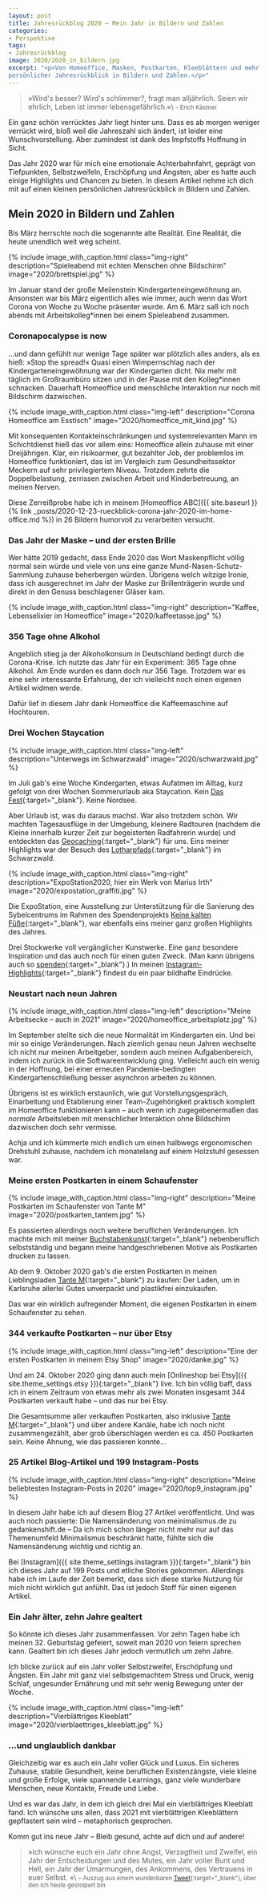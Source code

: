 ```yaml
---
layout: post
title: Jahresrückblog 2020 – Mein Jahr in Bildern und Zahlen
categories:
- Perspektive
tags:
- Jahresrückblog
image: 2020/2020_in_bildern.jpg
excerpt: "<p>Von Homeoffice, Masken, Postkarten, Kleeblättern und mehr. Ein ganz
persönlicher Jahresrückblick in Bildern und Zahlen.</p>"
---
```


>»Wird's besser? Wird's schlimmer?, fragt man alljährlich. Seien wir ehrlich,
Leben ist immer lebensgefährlich.«\\
<small>– Erich Kästner</small>

Ein ganz schön verrücktes Jahr liegt hinter uns. Dass es ab morgen weniger
verrückt wird, bloß weil die Jahreszahl sich ändert, ist leider eine
Wunschvorstellung. Aber zumindest ist dank des Impfstoffs Hoffnung in Sicht.

Das Jahr 2020 war für mich eine emotionale Achterbahnfahrt, geprägt von
Tiefpunkten, Selbstzweifeln, Erschöpfung und Ängsten, aber es hatte auch einige
Highlights und Chancen zu bieten. In diesem Artikel nehme ich dich mit auf einen
kleinen persönlichen Jahresrückblick in Bildern und Zahlen.

## Mein 2020 in Bildern und Zahlen

Bis März herrschte noch die sogenannte alte Realität. Eine Realität, die heute
unendlich weit weg scheint.

{% include image_with_caption.html
  class="img-right"
  description="Spieleabend mit echten Menschen ohne Bildschirm"
  image="2020/brettspiel.jpg"
%}

Im Januar stand der große Meilenstein Kindergarteneingewöhnung an. Ansonsten war
bis März eigentlich alles wie immer, auch wenn das Wort Corona von Woche zu
Woche präsenter wurde. Am 6. März saß ich noch abends mit Arbeitskolleg*innen
bei einem Spieleabend zusammen.

### Coronapocalypse is now

...und dann gefühlt nur wenige Tage später war plötzlich alles anders, als es
hieß: »Stop the spread!« Quasi einen Wimpernschlag nach der Kindergarteneingewöhnung war
der Kindergarten dicht. Nix mehr mit täglich im Großraumbüro sitzen und in der
Pause mit den Kolleg*innen schnacken. Dauerhaft Homeoffice und menschliche
Interaktion nur noch mit Bildschirm dazwischen.

{% include image_with_caption.html
  class="img-left"
  description="Corona Homeoffice am Esstisch"
  image="2020/homeoffice_mit_kind.jpg"
%}

Mit konsequenten Kontakteinschränkungen und systemrelevanten Mann im
Schichtdienst hieß das vor allem eins: Homeoffice allein zuhause mit einer
Dreijährigen. Klar, ein risikoarmer, gut bezahlter Job, der problemlos im
Homeoffice funktioniert, das ist im Vergleich zum Gesundheitssektor Meckern auf
sehr privilegiertem Niveau. Trotzdem zehrte die Doppelbelastung, zerrissen
zwischen Arbeit und Kinderbetreuung, an meinen Nerven.

Diese Zerreißprobe habe ich in meinem [Homeoffice ABC]({{ site.baseurl }}{% link _posts/2020-12-23-rueckblick-corona-jahr-2020-im-home-office.md %}) in 26 Bildern humorvoll zu
verarbeiten versucht.

### Das Jahr der Maske – und der ersten Brille

Wer hätte 2019 gedacht, dass Ende 2020 das Wort Maskenpflicht völlig normal sein
würde und viele von uns eine ganze Mund-Nasen-Schutz-Sammlung zuhause
beherbergen würden. Übrigens welch witzige Ironie, dass ich ausgerechnet im Jahr
der Maske zur Brillenträgerin wurde und direkt in den Genuss beschlagener Gläser
kam.

{% include image_with_caption.html
  class="img-right"
  description="Kaffee, Lebenselixier im Homeoffice"
  image="2020/kaffeetasse.jpg"
%}

### 356 Tage ohne Alkohol

Angeblich stieg ja der Alkoholkonsum in Deutschland bedingt durch die
Corona-Krise. Ich nutzte das Jahr für ein Experiment: 365 Tage ohne Alkohol. Am
Ende wurden es dann doch *nur* 356 Tage. Trotzdem war es eine sehr interessante
Erfahrung, der ich vielleicht noch einen eigenen Artikel widmen werde.

Dafür lief in diesem Jahr dank Homeoffice die Kaffeemaschine auf Hochtouren.

### Drei Wochen Staycation

{% include image_with_caption.html
  class="img-left"
  description="Unterwegs im Schwarzwald"
  image="2020/schwarzwald.jpg"
%}

Im Juli gab's eine Woche Kindergarten, etwas Aufatmen im Alltag, kurz gefolgt
von drei Wochen Sommerurlaub aka Staycation.
Kein [Das Fest](https://www.dasfest.de/){:target="\_blank"}. Keine Nordsee.

Aber Urlaub ist, was du daraus machst. War also trotzdem schön. Wir machten
Tagesausflüge in der Umgebung, kleinere Radtouren (nachdem die Kleine
innerhalb kurzer Zeit zur begeisterten Radfahrerin wurde) und entdeckten das
[Geocaching](https://www.geocaching.com){:target="\_blank"}
für uns. Eins meiner Highlights war der Besuch des
[Lotharpfads](https://www.nationalpark-schwarzwald.de/de/erleben/unterwegs-im-park/erlebnispfade/lotharpfad){:target="\_blank"} im Schwarzwald.<br/>

{% include image_with_caption.html
  class="img-right"
  description="ExpoStation2020, hier ein Werk von Marius Irth"
  image="2020/expostation_graffiti.jpg"
%}

Die ExpoStation, eine Ausstellung zur Unterstützung für die Sanierung des
Sybelcentrums im Rahmen des Spendenprojekts
[Keine kalten Füße](https://keine-kalten-fuesse.de/){:target="\_blank"},
war ebenfalls eins meiner ganz großen Highlights des Jahres.

Drei Stockwerke voll vergänglicher Kunstwerke. Eine ganz besondere Inspiration
und das auch noch für einen guten Zweck. (Man kann übrigens auch so [spenden](https://keine-kalten-fuesse.de/spenden/){:target="\_blank"}.)
In meinen [Instagram-Highlights](https://www.instagram.com/stories/highlights/18030564520277044/){:target="\_blank"} findest du ein paar bildhafte Eindrücke.

### Neustart nach neun Jahren

{% include image_with_caption.html
  class="img-left"
  description="Meine Arbeitsecke – auch in 2021"
  image="2020/homeoffice_arbeitsplatz.jpg"
%}

Im September stellte sich die neue Normalität im Kindergarten ein. Und bei mir
so einige Veränderungen. Nach ziemlich genau neun Jahren wechselte ich nicht nur
meinen Arbeitgeber, sondern auch meinen Aufgabenbereich, indem ich zurück in die
Softwareentwicklung ging. Vielleicht auch ein wenig in der Hoffnung, bei einer
erneuten Pandemie-bedingten Kindergartenschließung besser asynchron arbeiten zu
können.

Übrigens ist es wirklich erstaunlich, wie gut Vorstellungsgespräch, Einarbeitung
und Etablierung einer Team-Zugehörigkeit praktisch komplett im Homeoffice
funktionieren kann – auch wenn ich zugegebenermaßen das *normale* Arbeitsleben
mit menschlicher Interaktion ohne Bildschirm dazwischen doch sehr vermisse.

Achja und ich kümmerte mich endlich um einen halbwegs ergonomischen Drehstuhl
zuhause, nachdem ich monatelang auf einem Holzstuhl gesessen war.

### Meine ersten Postkarten in einem Schaufenster

{% include image_with_caption.html
  class="img-right"
  description="Meine Postkarten im Schaufenster von Tante M"
  image="2020/postkarten_tantem.jpg"
%}

Es passierten allerdings noch weitere beruflichen Veränderungen.
Ich machte mich mit meiner
[Buchstabenkunst](https://www.fraulyoner.de/handlettering/){:target="\_blank"}
nebenberuflich selbstständig und begann meine handgeschriebenen Motive als
Postkarten drucken zu lassen.

Ab dem 9. Oktober 2020 gab's die ersten Postkarten in meinen Lieblingsladen
[Tante M](https://tante-m-karlsruhe.de/){:target="\_blank"} zu kaufen:
Der Laden, um in Karlsruhe allerlei Gutes unverpackt und plastikfrei einzukaufen.

Das war ein wirklich aufregender Moment, die eigenen Postkarten in einem
Schaufenster zu sehen.

### 344 verkaufte Postkarten – nur über Etsy

{% include image_with_caption.html
  class="img-left"
  description="Eine der ersten Postkarten in meinem Etsy Shop"
  image="2020/danke.jpg"
%}

Und am 24. Oktober 2020 ging dann auch mein
[Onlineshop bei Etsy]({{ site.theme_settings.etsy }}){:target="\_blank"} live.
Ich bin völlig baff, dass ich in einem Zeitraum von etwas mehr als zwei Monaten
insgesamt 344 Postkarten verkauft habe – und das nur bei Etsy.

Die Gesamtsumme aller verkauften Postkarten, also inklusive
[Tante M](https://tante-m-karlsruhe.de/){:target="\_blank"}
und über andere Kanäle, habe ich noch nicht zusammengezählt, aber grob
überschlagen werden es ca. 450 Postkarten sein. Keine Ahnung, wie das passieren
konnte...

### 25 Artikel Blog-Artikel und 199 Instagram-Posts

{% include image_with_caption.html
  class="img-right"
  description="Meine beliebtesten Instagram-Posts in 2020"
  image="2020/top9_instagram.jpg"
%}

In diesem Jahr habe ich auf diesem Blog 27 Artikel veröffentlicht. Und was auch
noch passierte: Die Namensänderung von meinimalismus.de zu gedankenshift.de – Da
ich mich schon länger nicht mehr nur auf das Themenumfeld Minimalismus
beschränkt hatte, fühlte sich die Namensänderung wichtig und richtig an.

Bei [Instagram]({{ site.theme_settings.instagram }}){:target="\_blank"} bin ich
dieses Jahr auf 199 Posts und etliche Stories gekommen. Allerdings habe ich im
Laufe der Zeit bemerkt, dass sich diese starke Nutzung für mich nicht wirklich
gut anfühlt. Das ist jedoch Stoff für einen eigenen Artikel.

### Ein Jahr älter, zehn Jahre gealtert

So könnte ich dieses Jahr zusammenfassen. Vor zehn Tagen habe ich meinen 32.
Geburtstag gefeiert, soweit man 2020 von feiern sprechen kann. Gealtert bin ich
dieses Jahr jedoch vermutlich um zehn Jahre.

Ich blicke zurück auf ein Jahr voller Selbstzweifel, Erschöpfung und Ängsten.
Ein Jahr mit ganz viel selbstgemachtem Stress und Druck, wenig Schlaf,
ungesunder Ernährung und mit sehr wenig Bewegung unter der Woche.

{% include image_with_caption.html
  class="img-left"
  description="Vierblättriges Kleeblatt"
  image="2020/vierblaettriges_kleeblatt.jpg"
%}

### ...und unglaublich dankbar

Gleichzeitig war es auch ein Jahr voller Glück und Luxus. Ein sicheres Zuhause,
stabile Gesundheit, keine beruflichen Existenzängste, viele kleine und große
Erfolge, viele spannende Learnings, ganz viele wunderbare Menschen, neue
Kontakte, Freude und Liebe.

Und es war das Jahr, in dem ich gleich drei Mal ein vierblättriges Kleeblatt
fand. Ich wünsche uns allen, dass 2021 mit vierblättrigen Kleeblättern
gepflastert sein wird – metaphorisch gesprochen.

Komm gut ins neue Jahr – Bleib gesund, achte auf dich und auf andere!

>»Ich wünsche euch ein Jahr ohne Angst, Verzagtheit und Zweifel, ein Jahr der
Entscheidungen und des Mutes, ein Jahr voller Bunt und Hell, ein Jahr der
Umarmungen, des Ankommens, des Vertrauens in euer Selbst. «\\
<small>– Auszug aus einem wunderbaren [Tweet](https://twitter.com/_Brathering_/status/1344568743918186496){:target="\_blank"}, über den ich heute gestolpert bin</small>
